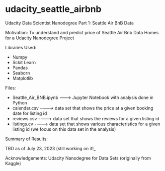 # udacity_seattle_airbnb
Udacity Data Scientist Nanodegree Part 1: Seattle Air BnB Data

Motivation:  To understand and predict price of Seattle Air Bnb Data Homes for a Udacity Nanodegree Project

Libraries Used: 
- Numpy
- Sckit Learn
- Pandas
- Seaborn
- Matplotlib

Files:
- Seattle_Air_BNB.ipynb ---> Jupyter Notebook with analysis done in Python
- calendar.csv ----> data set that shows the price at a given booking date for listing id
- reviews.csv ----> data set that shows the reviews for a given listing id
- listings.cv ----> data set that shows various characteristics for a given listing id (we focus on this data set in the analysis) 

Summary of Results:

TBD as of July 23, 2023 (still working on it!_


Acknowledgements:  Udacity Nanodegree for Data Sets (originally from Kaggle) 
